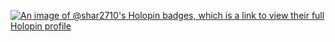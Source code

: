 [![An image of @shar2710's Holopin badges, which is a link to view their full Holopin profile](https://holopin.me/shar2710)](https://holopin.io/@shar2710)
